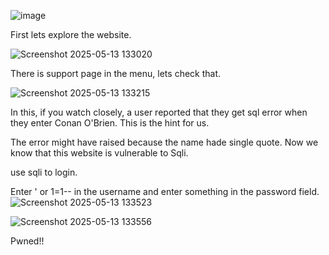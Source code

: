 ![image](https://github.com/user-attachments/assets/76d5f6ff-3522-40c9-81bb-3066cc9b674b)

First lets explore the website.

![Screenshot 2025-05-13 133020](https://github.com/user-attachments/assets/ff29f4df-1c31-400f-bbb3-fd6502bc548d)

There is support page in the menu, lets check that.

![Screenshot 2025-05-13 133215](https://github.com/user-attachments/assets/0d964c3c-2db5-4815-8fa5-07cd534dc9c9)

In this, if you watch closely, a user reported that they get sql error when they enter Conan O'Brien. This is the hint for us.

The error might have raised because the name hade single quote. Now we know that this website is vulnerable to Sqli.

use sqli to login.

Enter ' or 1=1-- in the username and enter something in the password field.
![Screenshot 2025-05-13 133523](https://github.com/user-attachments/assets/2f9eaabf-fca2-416a-b7fe-4290db276011)


![Screenshot 2025-05-13 133556](https://github.com/user-attachments/assets/b0d87d86-0e4e-4587-9eed-bd09ceabcdff)

Pwned!!
